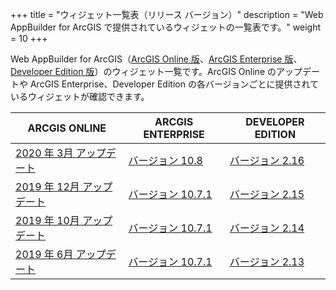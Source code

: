 +++
title = "ウィジェット一覧表（リリース バージョン）"
description = "Web AppBuilder for ArcGIS で提供されているウィジェットの一覧表です。"
weight = 10
+++


Web AppBuilder for ArcGIS（[ArcGIS Online 版](https://doc.arcgis.com/ja/web-appbuilder/)、[ArcGIS Enterprise 版](https://enterprise.arcgis.com/ja/portal/latest/use/welcome.htm)、[Developer Edition 版](https://developers.arcgis.com/web-appbuilder/)）のウィジェット一覧です。ArcGIS Online のアップデートや ArcGIS Enterprise、Developer Edition の各バージョンごとに提供されているウィジェットが確認できます。

|ARCGIS ONLINE|ARCGIS ENTERPRISE|DEVELOPER EDITION|
|---|---|---|
|[2020 年 3月 アップデート](./2.16)|[バージョン 10.8](./2.16)|[バージョン 2.16](./2.16)|
|[2019 年 12月 アップデート](./2.15)|[バージョン 10.7.1](./2.15)|[バージョン 2.15](./2.15)|
|[2019 年 10月 アップデート](./2.14)|[バージョン 10.7.1](./2.14)|[バージョン 2.14](./2.14)|
|[2019 年 6月 アップデート](./2.13)|[バージョン 10.7.1](./2.13)|[バージョン 2.13](./2.13)|


